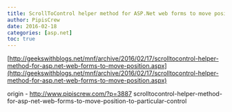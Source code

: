 ```yaml
---
title: ScrollToControl helper method for ASP.Net web forms to move position to particular control
author: PipisCrew
date: 2016-02-18
categories: [asp.net]
toc: true
---
```


[http://geekswithblogs.net/mnf/archive/2016/02/17/scrolltocontrol-helper-method-for-asp.net-web-forms-to-move-position.aspx](http://geekswithblogs.net/mnf/archive/2016/02/17/scrolltocontrol-helper-method-for-asp.net-web-forms-to-move-position.aspx)

origin - http://www.pipiscrew.com/?p=3887 scrolltocontrol-helper-method-for-asp-net-web-forms-to-move-position-to-particular-control